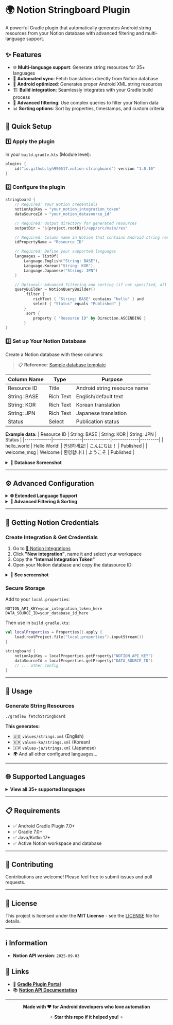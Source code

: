 # 🌍 Notion Stringboard Plugin

A powerful Gradle plugin that automatically generates Android string resources from your Notion database with advanced filtering and multi-language support.

## ✨ Features

- 🌐 **Multi-language support**: Generate string resources for 35+ languages
- 🔄 **Automated sync**: Fetch translations directly from Notion database
- 📱 **Android optimized**: Generates proper Android XML string resources
- 🏗️ **Build integration**: Seamlessly integrates with your Gradle build process
- 🎯 **Advanced filtering**: Use complex queries to filter your Notion data
- 📊 **Sorting options**: Sort by properties, timestamps, and custom criteria

## 🚀 Quick Setup

### 1️⃣ Apply the plugin

In your `build.gradle.kts` (Module level):

```kotlin
plugins {
    id("io.github.lyh990517.notion-stringboard") version "1.0.10"
}
```

### 2️⃣ Configure the plugin

```kotlin
stringboard {
    // Required: Your Notion credentials
    notionApiKey = "your_notion_integration_token"
    dataSourceId = "your_notion_datasource_id"

    // Required: Output directory for generated resources
    outputDir = "${project.rootDir}/app/src/main/res"

    // Required: Column name in Notion that contains Android string resource IDs (e.g., "resource_id_1", "project_a_home_1")
    idPropertyName = "Resource ID"

    // Required: Define your supported languages
    languages = listOf(
        Language.English("String: BASE"),
        Language.Korean("String: KOR"), 
        Language.Japanese("String: JPN")
    )

    // Optional: Advanced filtering and sorting (if not specified, all data from the database will be fetched)
    queryBuilder = NotionQueryBuilder()
        .filter {
            richText { "String: BASE" contains "hello" } and
            select { "Status" equals "Published" }
        }
        .sort {
            property { "Resource ID" by Direction.ASCENDING }
        }
}
```

### 3️⃣ Set up Your Notion Database

Create a Notion database with these columns:
> 📋 **Reference**: [Sample database template](https://wealthy-client-873.notion.site/25b8bc2ec9148051ac4beb6b9aaf914a?v=25b8bc2ec91480a299ff000c8da4da11&source=copy_link)

| Column Name  | Type      | Purpose                      |
|--------------|-----------|------------------------------|
| Resource ID  | Title     | Android string resource name |
| String: BASE | Rich Text | English/default text         |
| String: KOR  | Rich Text | Korean translation           |
| String: JPN  | Rich Text | Japanese translation         |
| Status       | Select    | Publication status           |

**Example data:**
| Resource ID | String: BASE | String: KOR | String: JPN | Status |
|-------------|--------------|-------------|-------------|---------|
| hello_world | Hello World! | 안녕하세요! | こんにちは！ | Published |
| welcome_msg | Welcome | 환영합니다 | ようこそ | Published |

<details>
<summary>📸 <b>Database Screenshot</b></summary>

<img width="1463" height="342" alt="스크린샷 2025-09-05 오후 1 28 43" src="https://github.com/user-attachments/assets/db3e09f9-7b34-407f-b626-50b01c011fc6" />

</details>

---

## ⚙️ Advanced Configuration

<details>
<summary><b>🌐 Extended Language Support</b></summary>

The plugin supports **35+ languages**. Add any combination:

```kotlin
languages = listOf(
    // Asian Languages
    Language.Korean("String: KOR"),
    Language.Japanese("String: JPN"), 
    Language.ChiSimplified("String: CHS"),
    Language.ChiTraditional("String: CHT"),
    Language.Thai("String: THA"),
    Language.Vietnamese("String: VIE"),
    
    // European Languages  
    Language.English("String: BASE"),
    Language.Spanish("String: SPA"),
    Language.French("String: FRA"),
    Language.German("String: DEU"),
    Language.Italian("String: ITA"),
    Language.Portuguese("String: POR"),
    Language.Dutch("String: NLD"),
    Language.Russian("String: RUS"),
    
    // And many more...
)
```

</details>

<details>
<summary><b>🎯 Advanced Filtering & Sorting</b></summary>

Use the powerful query builder to filter your data:

```kotlin
queryBuilder = NotionQueryBuilder()
    .filter {
        // Text filters
        richText { "String: BASE" contains "welcome" } and
        richText { "String: KOR".isNotEmpty } and
        
        // Select/Multi-select filters  
        select { "Status" equals "Published" } and
        multiSelect { "Tags" contains "Mobile" } and
        
        // Boolean filters
        checkBox { "Deprecated" equals false } or
        
        // Combine with OR
        (select { "Priority" equals "High" } or 
         select { "Priority" equals "Medium" })
    }
    .sort {
        // Sort by properties
        property { "Resource ID" by Direction.ASCENDING }
        property { "Priority" by Direction.DESCENDING }
        
        // Sort by timestamps
        timestamp { Timestamp.CREATED_TIME by Direction.DESCENDING }
        timestamp { Timestamp.LAST_EDITED_TIME by Direction.ASCENDING }
    }
```

</details>

---

## 🔑 Getting Notion Credentials

### Create Integration & Get Credentials

1. Go to [🔗 Notion Integrations](https://www.notion.so/my-integrations)
2. Click **"New integration"**, name it and select your workspace
3. Copy the **"Internal Integration Token"**
4. Open your Notion database and copy the datasource ID:

<details>
<summary>📸 <b>See screenshot</b></summary>

<img width="305" height="759" alt="스크린샷 2025-09-05 오전 11 58 46" src="https://github.com/user-attachments/assets/3310350c-b93c-4172-92cd-4f6ca66738e1" />

</details>

### Secure Storage

Add to your `local.properties`:

```properties
NOTION_API_KEY=your_integration_token_here
DATA_SOURCE_ID=your_database_id_here
```

Then use in `build.gradle.kts`:

```kotlin
val localProperties = Properties().apply {
    load(rootProject.file("local.properties").inputStream())
}

stringboard {
    notionApiKey = localProperties.getProperty("NOTION_API_KEY")
    dataSourceId = localProperties.getProperty("DATA_SOURCE_ID")
    // ... other config
}
```

---

## 🎯 Usage

### Generate String Resources

```bash
./gradlew fetchStringboard
```

**This generates:**

- 🇺🇸 `values/strings.xml` (English)
- 🇰🇷 `values-ko/strings.xml` (Korean)
- 🇯🇵 `values-ja/strings.xml` (Japanese)
- 🌍 And all other configured languages...

---

## 🌐 Supported Languages

<details>
<summary><b>View all 35+ supported languages</b></summary>

| Region          | Languages                                                                                                                                                                                                                                                                                                    |
|-----------------|--------------------------------------------------------------------------------------------------------------------------------------------------------------------------------------------------------------------------------------------------------------------------------------------------------------|
| **🌏 Asian**    | Korean (ko), Japanese (ja), Chinese Simplified (zh-rCN), Chinese Traditional (zh-rTW), Thai (th), Vietnamese (vi), Hindi (hi), Indonesian (id), Malay (ms), Filipino (fil)                                                                                                                                   |
| **🌍 European** | English (default), Spanish (es), French (fr), German (de), Italian (it), Portuguese (pt), Dutch (nl), Russian (ru), Polish (pl), Czech (cs), Hungarian (hu), Romanian (ro), Croatian (hr), Serbian (sr), Bulgarian (bg), Greek (el), Swedish (sv), Norwegian (no), Danish (da), Finnish (fi), Ukrainian (uk) |
| **🌎 Others**   | Arabic (ar), Hebrew (iw), Turkish (tr), Persian (fa), Swahili (sw), Bengali (bn), Tamil (ta), Telugu (te), Gujarati (gu), Marathi (mr), Punjabi (pa), Urdu (ur)                                                                                                                                              |

</details>

---

## 📋 Requirements

- ✅ Android Gradle Plugin 7.0+
- ✅ Gradle 7.0+
- ✅ Java/Kotlin 17+
- ✅ Active Notion workspace and database

---

## 🤝 Contributing

Contributions are welcome! Please feel free to submit issues and pull requests.

---

## 📄 License

This project is licensed under the **MIT License** - see the [LICENSE](LICENSE) file for details.

---

## ℹ️ Information

- **Notion API version**: `2025-09-03`

## 🔗 Links

- 🔌 [**Gradle Plugin Portal**](https://plugins.gradle.org/plugin/io.github.lyh990517.notion-stringboard)
- 📚 [**Notion API Documentation**](https://developers.notion.com/)

---

<div align="center">

**Made with ❤️ for Android developers who love automation**

⭐ **Star this repo if it helped you!** ⭐

</div>
